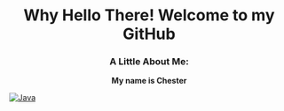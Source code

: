 <h1 align="center">Why Hello There! Welcome to my GitHub</h1>

<h3 align="center">A Little About Me:</h3>
<p align="center">
  <b>My name is Chester</b>
  
</p>



[![Java](https://img.shields.io/badge/java-black?style=for-the-badge&logo=openjdk)](https://github.com/itschesterlk)
